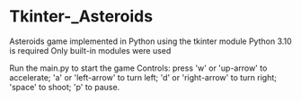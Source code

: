# Tkinter-_Asteroids
Asteroids game implemented in Python using the tkinter module
Python 3.10 is required
Only built-in modules were used

Run the main.py to start the game
Controls: 
press 'w' or 'up-arrow' to accelerate;
      'a' or 'left-arrow' to turn left;
      'd' or 'right-arrow' to turn right;
      'space' to shoot;
      'p' to pause.

